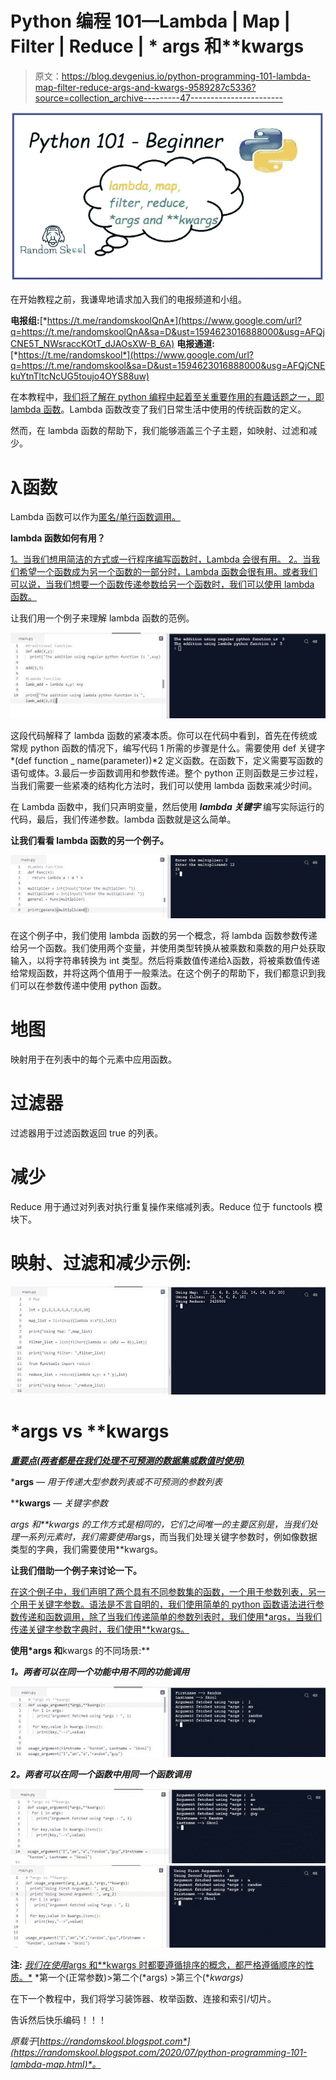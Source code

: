 # Python 编程 101—Lambda | Map | Filter | Reduce | * args 和**kwargs

> 原文：<https://blog.devgenius.io/python-programming-101-lambda-map-filter-reduce-args-and-kwargs-9589287c5336?source=collection_archive---------47----------------------->

![](img/3b464e10596365a6dd75ddf4a1ad21ed.png)

在开始教程之前，我谦卑地请求加入我们的电报频道和小组。

**电报组:**[*https://t.me/randomskoolQnA*](https://www.google.com/url?q=https://t.me/randomskoolQnA&sa=D&ust=1594623016888000&usg=AFQjCNE5T_NWsraccKOtT_dJAOsXW-B_6A) **电报通道:**[*https://t.me/randomskool*](https://www.google.com/url?q=https://t.me/randomskool&sa=D&ust=1594623016888000&usg=AFQjCNEkuYtnTltcNcUG5toujo4OYS88uw)

在本教程中，[我们将了解在 python 编程中起着至关重要作用的有趣话题之一，即 lambda 函数](https://randomskool.blogspot.com/2020/07/python-programming-101-lambda-map.html)。Lambda 函数改变了我们日常生活中使用的传统函数的定义。

然而，在 lambda 函数的帮助下，我们能够涵盖三个子主题，如映射、过滤和减少。

# λ函数

Lambda 函数可以作为[匿名/单行函数调用。](https://randomskool.blogspot.com/2020/07/python-programming-101-lambda-map.html)

**lambda 函数如何有用？**

[1。当我们想用简洁的方式或一行程序编写函数时，Lambda 会很有用。
2。当我们希望一个函数成为另一个函数的一部分时，Lambda 函数会很有用。或者我们可以说，当我们想要一个函数传递参数给另一个函数时，我们可以使用 lambda 函数。](https://randomskool.blogspot.com/2020/07/python-programming-101-lambda-map.html)

让我们用一个例子来理解 lambda 函数的范例。

![](img/1e2b9770f68935f7459253333ef482b2.png)

这段代码解释了 lambda 函数的紧凑本质。你可以在代码中看到，首先在传统或常规 python 函数的情况下，编写代码 1 所需的步骤是什么。需要使用 def 关键字*(def function _ name(parameter))*2 定义函数。在函数下，定义需要写函数的语句或体。3.最后一步函数调用和参数传递。整个 python 正则函数是三步过程，当我们需要一些紧凑的结构化方法时，我们可以使用 lambda 函数来减少时间。

在 Lambda 函数中，我们只声明变量，然后使用 ***lambda 关键字*** 编写实际运行的代码，最后，我们传递参数。lambda 函数就是这么简单。

**让我们看看 lambda 函数的另一个例子。**

![](img/57670c08413c4c552e6ba892f5f0bbb4.png)

在这个例子中，我们使用 lambda 函数的另一个概念，将 lambda 函数参数传递给另一个函数。我们使用两个变量，并使用类型转换从被乘数和乘数的用户处获取输入，以将字符串转换为 int 类型。然后将乘数值传递给λ函数，将被乘数值传递给常规函数，并将这两个值用于一般乘法。在这个例子的帮助下，我们都意识到我们可以在参数传递中使用 python 函数。

# 地图

映射用于在列表中的每个元素中应用函数。

# 过滤器

过滤器用于过滤函数返回 true 的列表。

# 减少

Reduce 用于通过对列表对执行重复操作来缩减列表。Reduce 位于 functools 模块下。

# 映射、过滤和减少示例:

![](img/49a39a7fec73f5039119c22b12dfab7d.png)

# *args vs **kwargs

[***重要点(两者都是在我们处理不可预测的数据集或数值时使用)***](https://randomskool.blogspot.com/2020/07/python-programming-101-lambda-map.html)

***args** — *用于传递大型参数列表或不可预测的参数列表*

****kwargs** — *关键字参数*

*args 和**kwargs 的工作方式是相同的，它们之间唯一的主要区别是，当我们处理一系列元素时，我们需要使用*args，而当我们处理关键字参数时，例如像数据类型的字典，我们需要使用**kwargs。

**让我们借助一个例子来讨论一下。**

[在这个例子中，我们声明了两个具有不同参数集的函数，一个用于参数列表，另一个用于关键字参数。语法是不言自明的，我们使用简单的 python 函数语法进行参数传递和函数调用，除了当我们传递简单的参数列表时，我们使用*args，当我们传递关键字参数字典时，我们使用**kwargs。](https://randomskool.blogspot.com/2020/07/python-programming-101-lambda-map.html)

**使用*args 和**kwargs 的不同场景:**

***1。两者可以在同一个功能中用不同的功能调用***

![](img/5affa677ede650953e5e60c5da4c43fb.png)

***2。两者可以在同一个函数中用同一个函数调用***

![](img/f037849946f2e89f064e6daedc91d513.png)![](img/c9cbf090a5758d73f4977e07c7286ec9.png)

**注:**
[*我们在使用*args 和**kwargs 时都要遵循排序的概念，都严格遵循顺序的性质。*](https://randomskool.blogspot.com/2020/07/python-programming-101-lambda-map.html)
*第一个(正常参数)>第二个(*args) >第三个(**kwargs)*

在下一个教程中，我们将学习装饰器、枚举函数、连接和索引/切片。

告诉然后快乐编码！！！

*原载于*[*https://randomskool.blogspot.com*](https://randomskool.blogspot.com/2020/07/python-programming-101-lambda-map.html)*。*